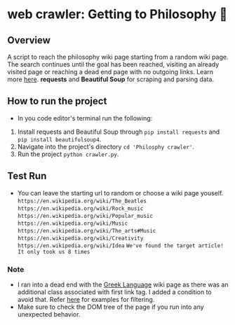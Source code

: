 
# web crawler: Getting to Philosophy :snail:

## Overview
A script to reach the philosophy wiki page starting from a random wiki page. The search continues until the goal has been reached, visiting an already visited page or reaching a dead end page with no outgoing links. Learn more [here](https://en.wikipedia.org/wiki/Wikipedia:Getting_to_Philosophy).
**requests** and **Beautiful Soup** for scraping and parsing data.

## How to run the project
- In you code editor's terminal run the following:
1. Install requests and Beautiful Soup through `pip install requests` and `pip install beautifulsoup4`.
2. Navigate into the project's directory `cd 'Philosphy crawler'`.
3.  Run the project `python crawler.py`.
## Test Run
- You can leave the starting url to random or choose a wiki page youself.
`https://en.wikipedia.org/wiki/The_Beatles`
`https://en.wikipedia.org/wiki/Rock_music`
`https://en.wikipedia.org/wiki/Popular_music`
`https://en.wikipedia.org/wiki/Music`
`https://en.wikipedia.org/wiki/The_arts#Music`
`https://en.wikipedia.org/wiki/Creativity`
`https://en.wikipedia.org/wiki/Idea`
`We've found the target article! It only took us 8 times`
### Note
- I ran into a dead end with the [Greek Language](https://en.wikipedia.org/wiki/Greek_language) wiki page as there was an additional class associated with first link tag. I added a condition to avoid that. Refer [here](https://www.crummy.com/software/BeautifulSoup/bs4/doc/#kinds-of-filters) for examples for filtering.
- Make sure to check the DOM tree of the page if you run into any unexpected behavior.
